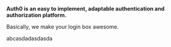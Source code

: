 **Auth0 is an easy to implement, adaptable authentication and authorization platform.**

Basically, we make your login box awesome.

abcasdadasdasda
